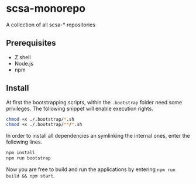 # scsa-monorepo

A collection of all scsa-\* repositories

## Prerequisites

-   Z shell
-   Node.js
-   npm

## Install

At first the bootstrapping scripts, within the `.bootstrap` folder need some privileges. The following snippet will enable execution rights.

```zsh
chmod +x ./.bootstrap/*.sh
chmod +x ./.bootstrap/**/*.sh
```

In order to install all dependencies an symlinking the internal ones, enter the following lines.
```zsh
npm install
npm run bootstrap
```

Now you are free to build and run the applications by entering `npm run build && npm start`.
